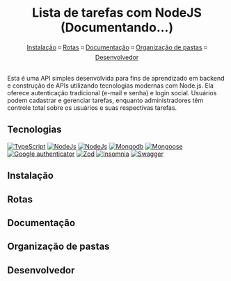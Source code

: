 
<h1 align="center">Lista de tarefas com NodeJS (Documentando...)</h1>

<div align="center">
  <a href="#instalation">Instalação</a> ◽
  <a href="#routes">Rotas</a> ◽
  <a href="#docs">Documentação</a> ◽
  <a href="#org">Organização de pastas</a> ◽
  <a href="#dev">Desenvolvedor</a>
</div>

<br/>

<p>
  Esta é uma API simples desenvolvida para fins de aprendizado em backend e construção de APIs utilizando tecnologias modernas com Node.js.
  Ela oferece autenticação tradicional (e-mail e senha) e login social. Usuários podem cadastrar e gerenciar tarefas, enquanto administradores têm controle total sobre os usuários e suas respectivas tarefas.
</p>

<h2>Tecnologias</h2>

[![TypeScript](https://img.shields.io/badge/TypeScript-3178C6.svg?style=for-the-badge&logo=TypeScript&logoColor=white)]()
[![NodeJs](https://img.shields.io/badge/Node.js-5FA04E.svg?style=for-the-badge&logo=nodedotjs&logoColor=white)]()
[![NodeJs](https://img.shields.io/badge/Express-000000.svg?style=for-the-badge&logo=Express&logoColor=white)]()
[![Mongodb](https://img.shields.io/badge/MongoDB-47A248.svg?style=for-the-badge&logo=MongoDB&logoColor=white)]()
[![Mongoose](https://img.shields.io/badge/Mongoose-880000.svg?style=for-the-badge&logo=Mongoose&logoColor=white)]()
[![Google authenticator](https://img.shields.io/badge/Google%20Authenticator-4285F4.svg?style=for-the-badge&logo=Google-Authenticator&logoColor=white)]()
[![Zod](https://img.shields.io/badge/Zod-3E67B1.svg?style=for-the-badge&logo=Zod&logoColor=white)]()
[![Insomnia](https://img.shields.io/badge/Insomnia-4000BF.svg?style=for-the-badge&logo=Insomnia&logoColor=white)]()
[![Swagger](https://img.shields.io/badge/Swagger-85EA2D.svg?style=for-the-badge&logo=Swagger&logoColor=black)]()

<h2 id="instalation">Instalação</h2>

<h2 id="routes">Rotas</h2>

<h2 id="docs">Documentação</h2>

<h2 id="org">Organização de pastas</h2>

<h2 id="dev">Desenvolvedor</h2>
